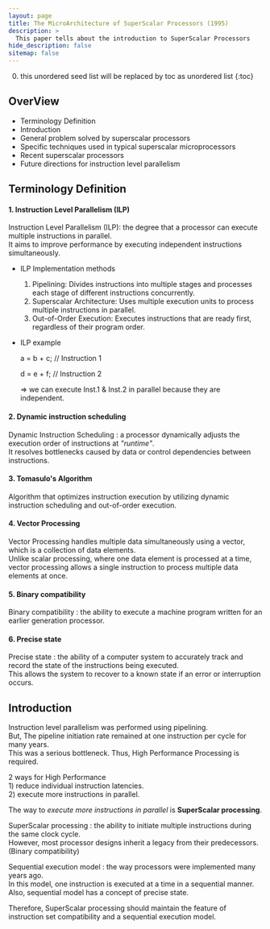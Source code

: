 ```yaml
---
layout: page
title: The MicroArchitecture of SuperScalar Processors (1995)
description: >
  This paper tells about the introduction to SuperScalar Processors
hide_description: false
sitemap: false
---
```


0. this unordered seed list will be replaced by toc as unordered list
{:toc}

## OverView
* Terminology Definition
* Introduction
* General problem solved by superscalar processors 
* Specific techniques used in typical superscalar microprocessors 
* Recent superscalar processors 
* Future directions for instruction level parallelism

## Terminology Definition
#### 1. Instruction Level Parallelism (ILP)
  Instruction Level Parallelism (ILP): the degree that a processor can execute multiple instructions in parallel.  
  It aims to improve performance by executing independent instructions simultaneously.

  * ILP Implementation methods

    1) Pipelining: Divides instructions into multiple stages and processes each stage of different instructions concurrently.  
    2) Superscalar Architecture: Uses multiple execution units to process multiple instructions in parallel.  
    3) Out-of-Order Execution: Executes instructions that are ready first, regardless of their program order.  
  
  * ILP example

    a = b + c; // Instruction 1

    d = e + f; // Instruction 2

    => we can execute Inst.1 & Inst.2 in parallel because they are independent.

#### 2. Dynamic instruction scheduling
  Dynamic Instruction Scheduling : a processor dynamically adjusts the execution order of instructions at *"runtime"*.  
  It resolves bottlenecks caused by data or control dependencies between instructions.

#### 3. Tomasulo's Algorithm
  Algorithm that optimizes instruction execution by utilizing dynamic instruction scheduling and out-of-order execution.

#### 4. Vector Processing
  Vector Processing handles multiple data simultaneously using a vector, which is a collection of data elements.  
  Unlike scalar processing, where one data element is processed at a time, vector processing allows a single instruction to process multiple data elements at once.

#### 5. Binary compatibility
  Binary compatibility : the ability to execute a machine program written for an earlier generation processor.  

#### 6. Precise state
  Precise state : the ability of a computer system to accurately track and record the state of the instructions being executed.  
  This allows the system to recover to a known state if an error or interruption occurs.

## Introduction
  Instruction level parallelism was performed using pipelining.  
  But, The pipeline initiation rate remained at one instruction per cycle for many years.  
  This was a serious bottleneck. Thus, High Performance Processing is required.  

  2 ways for High Performance  
    1) reduce individual instruction latencies.  
    2) execute more instructions in parallel.  

  The way to *execute more instructions in parallel* is **SuperScalar processing**.

  SuperScalar processing : the ability to initiate multiple instructions during the same clock cycle.  
  However, most processor designs inherit a legacy from their predecessors. (Binary compatibility)  

  Sequential execution model : the way processors were implemented many years ago.  
  In this model, one instruction is executed at a time in a sequential manner.
  Also, sequential model has a concept of precise state.

  Therefore, SuperScalar processing should maintain the feature of instruction set compatibility and a sequential execution model.




